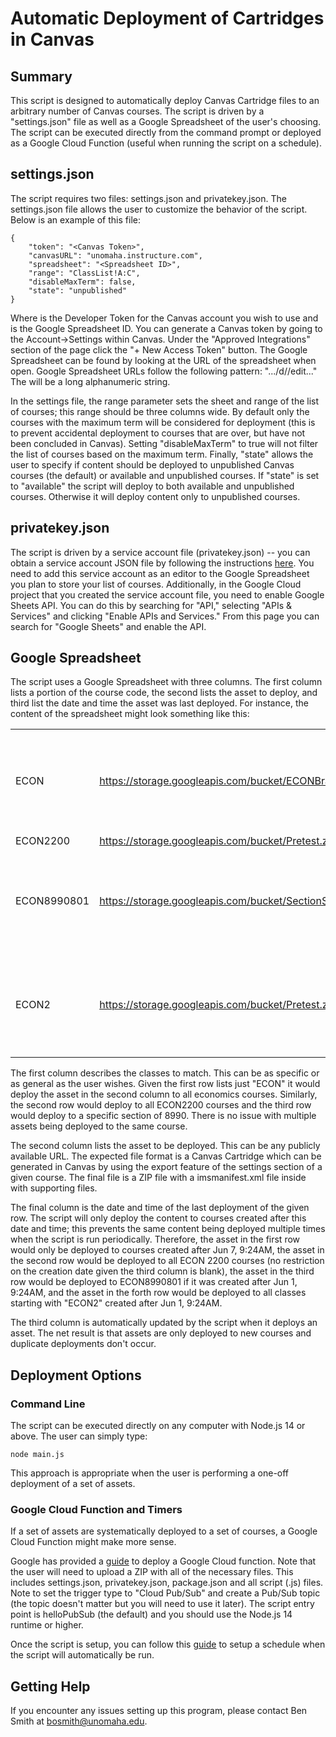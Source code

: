 # Automatic Deployment of Cartridges in Canvas

## Summary

This script is designed to automatically deploy Canvas Cartridge files to an arbitrary number of Canvas courses.  The script is driven by a "settings.json" file as well as a Google Spreadsheet of the user's choosing.  The script can be executed directly from the command prompt or deployed as a Google Cloud Function (useful when running the script on a schedule).

## settings.json

The script requires two files: settings.json and privatekey.json.  The settings.json file allows the user to customize the behavior of the script.  Below is an example of this file:

```
{
    "token": "<Canvas Token>",
    "canvasURL": "unomaha.instructure.com",
    "spreadsheet": "<Spreadsheet ID>",
    "range": "ClassList!A:C",
    "disableMaxTerm": false,
    "state": "unpublished"
}
```

Where <Canvas Token> is the Developer Token for the Canvas account you wish to use and <Spreadsheet ID> is the Google Spreadsheet ID.  You can generate a Canvas token by going to the Account->Settings within Canvas.  Under the "Approved Integrations" section of the page click the "+ New Access Token" button.   The Google Spreadsheet can be found by looking at the URL of the spreadsheet when open. Google Spreadsheet URLs follow the following pattern: ".../d/<Spreadsheet ID>/edit..."  The <Spreadsheet ID> will be a long alphanumeric string.  

In the settings file, the range parameter sets the sheet and range of the list of courses; this range should be three columns wide.  By default only the courses with the maximum term will be considered for deployment (this is to prevent accidental deployment to courses that are over, but have not been concluded in Canvas).  Setting "disableMaxTerm" to true will not filter the list of courses based on the maximum term.  Finally, "state" allows the user to specify if content should be deployed to unpublished Canvas courses (the default) or available and unpublished courses.    If "state" is set to "available" the script will deploy to both available and unpublished courses.  Otherwise it will deploy content only to unpublished courses.

## privatekey.json

The script is driven by a service account file (privatekey.json) -- you can obtain a service account JSON file by following the instructions [here](https://cloud.google.com/iam/docs/creating-managing-service-account-keys).  You need to add this service account as an editor to the Google Spreadsheet you plan to store your list of courses.   Additionally, in the Google Cloud project that you created the service account file, you need to enable Google Sheets API.  You can do this by searching for "API," selecting "APIs & Services" and clicking "Enable APIs and Services."  From this page you can search for "Google Sheets" and enable the API.

## Google Spreadsheet

The script uses a Google Spreadsheet with three columns.  The first column lists a portion of the course code, the second lists the asset to deploy, and third list the date and time the asset was last deployed. For instance, the content of the spreadsheet might look something like this:

| | | |
| ------------- | ------------- | ------------- |
| ECON     | https://storage.googleapis.com/bucket/ECONBranding.zip | Mon Jun 07 2021 09:24:03 GMT-0500 (Central Daylight Time) |
| ECON2200 | https://storage.googleapis.com/bucket/Pretest.zip |  |
| ECON8990801 | https://storage.googleapis.com/bucket/SectionSpecific.zip | Tue Jun 01 2021 09:24:03 GMT-0500 (Central Daylight Time) |
| ECON2 | https://storage.googleapis.com/bucket/Pretest.zip | Tue Jun 01 2021 09:24:03 GMT-0500 (Central Daylight Time) |

The first column describes the classes to match.  This can be as specific or as general as the user wishes.  Given the first row lists just "ECON" it would deploy the asset in the second column to all economics courses.  Similarly, the second row would deploy to all ECON2200 courses and the third row would deploy to a specific section of 8990.  There is no issue with multiple assets being deployed to the same course.

The second column lists the asset to be deployed.  This can be any publicly available URL.  The expected file format is a Canvas Cartridge which can be generated in Canvas by using the export feature of the settings section of a given course.  The final file is a ZIP file with a imsmanifest.xml file inside with supporting files.

The final column is the date and time of the last deployment of the given row.   The script will only deploy the content to courses created after this date and time; this prevents the same content being deployed multiple times when the script is run periodically.  Therefore, the asset in the first row would only be deployed to courses created after Jun 7, 9:24AM, the asset in the second row would be deployed to all ECON 2200 courses (no restriction on the creation date given the third column is blank), the asset in the third row would be deployed to ECON8990801 if it was created after Jun 1, 9:24AM, and the asset in the forth row would be deployed to all classes starting with "ECON2" created after Jun 1, 9:24AM.

The third column is automatically updated by the script when it deploys an asset.  The net result is that assets are only deployed to new courses and duplicate deployments don't occur.

## Deployment Options

### Command Line

The script can be executed directly on any computer with Node.js 14 or above.  The user can simply type:

```
node main.js
```

This approach is appropriate when the user is performing a one-off deployment of a set of assets.

### Google Cloud Function and Timers

If a set of assets are systematically deployed to a set of courses, a Google Cloud Function might make more sense.  

Google has provided a [guide](https://cloud.google.com/functions/docs/quickstart-console) to deploy a Google Cloud function.  Note that the user will need to upload a ZIP with all of the necessary files.  This includes settings.json, privatekey.json, package.json and all script (.js) files.   Note to set the trigger type to "Cloud Pub/Sub" and create a Pub/Sub topic (the topic doesn't matter but you will need to use it later).  The script entry point is helloPubSub (the default) and you should use the Node.js 14 runtime or higher.

Once the script is setup, you can follow this [guide](https://cloud.google.com/scheduler/docs/tut-pub-sub) to setup a schedule when the script will automatically be run.

## Getting Help

If you encounter any issues setting up this program, please contact Ben Smith at bosmith@unomaha.edu.
